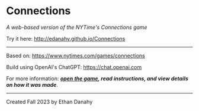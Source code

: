 # Connections

*A web-based version of the NYTime's Connections game*

Try it here: http://edanahy.github.io/Connections

---

Based on: https://www.nytimes.com/games/connections

Build using OpenAI's ChatGPT: https://chat.openai.com

For more information: ***[open the game](http://edanahy.github.io/Connections), read instructions, and view details on how it was made***.

---

Created Fall 2023 by Ethan Danahy
